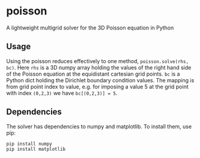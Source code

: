 # poisson
A lightweight multigrid solver for the 3D Poisson equation in Python

## Usage
Using the poisson reduces effectively to one method, `poisson.solve(rhs, bc)`.
Here `rhs` is a 3D numpy array holding the values of the right hand side of
the Poisson equation at the equidistant cartesian grid points. `bc` is a
Python dict holding the Dirichlet boundary condition values. The mapping is
from grid point index to value, e.g. for imposing a value 5 at the grid point
 with index `(0,2,3)` we have `bc[(0,2,3)] = 5`.


## Dependencies
The solver has dependencies to numpy and matplotlib. To install them, use pip:

```
pip install numpy
pip install matplotlib
```

